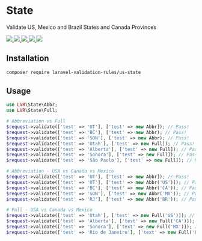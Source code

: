 # State

Validate US, Mexico and Brazil States and Canada Provinces

<p >
  <a href="https://travis-ci.org/laravel-validation-rules/us-state">
    <img src="https://img.shields.io/travis/laravel-validation-rules/us-state.svg?style=flat-square">
  </a>
  <a href="https://scrutinizer-ci.com/g/laravel-validation-rules/us-state/code-structure/master/code-coverage">
    <img src="https://img.shields.io/scrutinizer/coverage/g/laravel-validation-rules/us-state.svg?style=flat-square">
  </a>
  <a href="https://scrutinizer-ci.com/g/laravel-validation-rules/us-state">
    <img src="https://img.shields.io/scrutinizer/g/laravel-validation-rules/us-state.svg?style=flat-square">
  </a>
  <a href="https://github.com/laravel-validation-rules/us-state/blob/master/LICENSE">
    <img src="https://img.shields.io/github/license/laravel-validation-rules/us-state.svg?style=flat-square">
  </a>
  <a href="https://twitter.com/tylercd100">
    <img src="http://img.shields.io/badge/author-@tylercd100-blue.svg?style=flat-square">
  </a>
</p>

## Installation

```bash
composer require laravel-validation-rules/us-state
```

## Usage

```php
use LVR\State\Abbr;
use LVR\State\Full;

# Abbreviation vs Full
$request->validate(['test' => 'UT'], ['test' => new Abbr]); // Pass!
$request->validate(['test' => 'BC'], ['test' => new Abbr); // Pass!
$request->validate(['test' => 'SON'], ['test' => new Abbr); // Pass!
$request->validate(['test' => 'Utah'], ['test' => new Full]); // Pass!
$request->validate(['test' => 'Alberta'], ['test' => new Full]); // Pass!
$request->validate(['test' => 'Sonora'], ['test' => new Full]); // Pass!
$request->validate(['test' => 'São Paulo'], ['test' => new Full]); // Pass!

# Abbreviation - USA vs Canada vs Mexico
$request->validate(['test' => 'UT'], ['test' => new Abbr]); // Pass!
$request->validate(['test' => 'UT'], ['test' => new Abbr('US')]); // Pass!
$request->validate(['test' => 'BC'], ['test' => new Abbr('CA')); // Pass!
$request->validate(['test' => 'SON'], ['test' => new Abbr('MX')); // Pass!
$request->validate(['test' => 'RJ'], ['test' => new Abbr('BR')); // Pass!

# Full - USA vs Canada vs Mexico
$request->validate(['test' => 'Utah'], ['test' => new Full('US')]); // Pass!
$request->validate(['test' => 'Alberta'], ['test' => new Full('CA')]); // Pass!
$request->validate(['test' => 'Sonora'], ['text' => new Full('MX')]); // Pass!
$request->validate(['test' => 'Rio de Janeiro'], ['text' => new Full('BR')]); // Pass!
```
